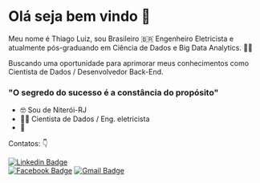 # Olá seja bem vindo 👋

Meu nome é Thiago Luiz, sou Brasileiro 🇧🇷 Engenheiro Eletricista e atualmente pós-graduando em Ciência de Dados e Big Data Analytics. 👨‍🎓

Buscando uma oportunidade para aprimorar meus conhecimentos 
como Cientista de Dados / Desenvolvedor Back-End. 

### "O segredo do sucesso é a constância do propósito" 

- 🤓 Sou de Niterói-RJ 
- 👨‍💻 Cientista de Dados / Eng. eletricista 
- 🤖 

Contatos: 👇

[![Linkedin Badge](https://img.shields.io/badge/-Thiago%20Luiz-6633cc?style=flat-square&logo=Linkedin&logoColor=white&link=https://www.linkedin.com/in/thiago-luiz-str/)](https://www.linkedin.com/in/thiago-luiz-str/)  
[![Facebook Badge](https://img.shields.io/badge/-Thiago%20uiz-6633cc?style=flat-square&labelColor=6633cc&logo=facebook&logoColor=white&link=https://https://www.facebook.com/thiago.luizpinto.5)](https://www.facebook.com/thiago.luizpinto.5)     [![Gmail Badge](https://img.shields.io/badge/-thiagoluizstr93@gmail.com-6633cc?style=flat-square&logo=Gmail&logoColor=white&link=mailto:thiagoluizstr93@hotmail.com)](mailto:diego.schell.f@gmail.com)
